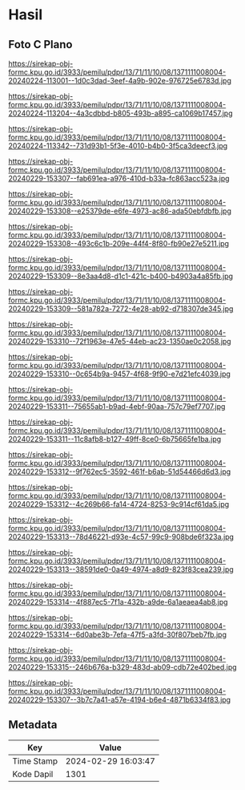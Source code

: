# Hasil

## Foto C Plano

https://sirekap-obj-formc.kpu.go.id/3933/pemilu/pdpr/13/71/11/10/08/1371111008004-20240224-113001--1d0c3dad-3eef-4a9b-902e-976725e6783d.jpg

https://sirekap-obj-formc.kpu.go.id/3933/pemilu/pdpr/13/71/11/10/08/1371111008004-20240224-113204--4a3cdbbd-b805-493b-a895-ca1069b17457.jpg

https://sirekap-obj-formc.kpu.go.id/3933/pemilu/pdpr/13/71/11/10/08/1371111008004-20240224-113342--731d93b1-5f3e-4010-b4b0-3f5ca3deecf3.jpg

https://sirekap-obj-formc.kpu.go.id/3933/pemilu/pdpr/13/71/11/10/08/1371111008004-20240229-153307--fab691ea-a976-410d-b33a-fc863acc523a.jpg

https://sirekap-obj-formc.kpu.go.id/3933/pemilu/pdpr/13/71/11/10/08/1371111008004-20240229-153308--e25379de-e6fe-4973-ac86-ada50ebfdbfb.jpg

https://sirekap-obj-formc.kpu.go.id/3933/pemilu/pdpr/13/71/11/10/08/1371111008004-20240229-153308--493c6c1b-209e-44f4-8f80-fb90e27e5211.jpg

https://sirekap-obj-formc.kpu.go.id/3933/pemilu/pdpr/13/71/11/10/08/1371111008004-20240229-153309--8e3aa4d8-d1c1-421c-b400-b4903a4a85fb.jpg

https://sirekap-obj-formc.kpu.go.id/3933/pemilu/pdpr/13/71/11/10/08/1371111008004-20240229-153309--581a782a-7272-4e28-ab92-d718307de345.jpg

https://sirekap-obj-formc.kpu.go.id/3933/pemilu/pdpr/13/71/11/10/08/1371111008004-20240229-153310--72f1963e-47e5-44eb-ac23-1350ae0c2058.jpg

https://sirekap-obj-formc.kpu.go.id/3933/pemilu/pdpr/13/71/11/10/08/1371111008004-20240229-153310--0c654b9a-9457-4f68-9f90-e7d21efc4039.jpg

https://sirekap-obj-formc.kpu.go.id/3933/pemilu/pdpr/13/71/11/10/08/1371111008004-20240229-153311--75655ab1-b9ad-4ebf-90aa-757c79ef7707.jpg

https://sirekap-obj-formc.kpu.go.id/3933/pemilu/pdpr/13/71/11/10/08/1371111008004-20240229-153311--11c8afb8-b127-49ff-8ce0-6b75665fe1ba.jpg

https://sirekap-obj-formc.kpu.go.id/3933/pemilu/pdpr/13/71/11/10/08/1371111008004-20240229-153312--9f762ec5-3592-461f-b6ab-51d54466d6d3.jpg

https://sirekap-obj-formc.kpu.go.id/3933/pemilu/pdpr/13/71/11/10/08/1371111008004-20240229-153312--4c269b66-fa14-4724-8253-9c914cf61da5.jpg

https://sirekap-obj-formc.kpu.go.id/3933/pemilu/pdpr/13/71/11/10/08/1371111008004-20240229-153313--78d46221-d93e-4c57-99c9-908bde6f323a.jpg

https://sirekap-obj-formc.kpu.go.id/3933/pemilu/pdpr/13/71/11/10/08/1371111008004-20240229-153313--38591de0-0a49-4974-a8d9-823f83cea239.jpg

https://sirekap-obj-formc.kpu.go.id/3933/pemilu/pdpr/13/71/11/10/08/1371111008004-20240229-153314--4f887ec5-7f1a-432b-a9de-6a1aeaea4ab8.jpg

https://sirekap-obj-formc.kpu.go.id/3933/pemilu/pdpr/13/71/11/10/08/1371111008004-20240229-153314--6d0abe3b-7efa-47f5-a3fd-30f807beb7fb.jpg

https://sirekap-obj-formc.kpu.go.id/3933/pemilu/pdpr/13/71/11/10/08/1371111008004-20240229-153315--246b676a-b329-483d-ab09-cdb72e402bed.jpg

https://sirekap-obj-formc.kpu.go.id/3933/pemilu/pdpr/13/71/11/10/08/1371111008004-20240229-153307--3b7c7a41-a57e-4194-b6e4-4871b6334f83.jpg


## Metadata

| Key        | Value               |
| ---------- | ------------------- |
| Time Stamp | 2024-02-29 16:03:47 |
| Kode Dapil | 1301                |



